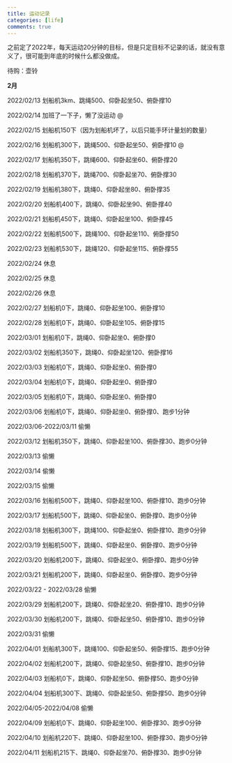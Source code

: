 ```yaml
---
title: 运动记录
categories: [life]
comments: true
---
```


之前定了2022年，每天运动20分钟的目标，但是只定目标不记录的话，就没有意义了，很可能到年底的时候什么都没做成。

待购：壶铃

**2月**

2022/02/13 划船机3km、跳绳500、仰卧起坐50、俯卧撑10

2022/02/14 加班了一下子，懒了没运动 @

2022/02/15 划船机150下（因为划船机坏了，以后只能手环计量划的数量）

2022/02/16 划船机300下，跳绳500、仰卧起坐50、俯卧撑10 @

2022/02/17 划船机350下，跳绳600、仰卧起坐60、俯卧撑20

2022/02/18 划船机370下，跳绳700、仰卧起坐70、俯卧撑30

2022/02/19 划船机380下，跳绳0、仰卧起坐80、俯卧撑35
 
2022/02/20 划船机400下，跳绳0、仰卧起坐90、俯卧撑40

2022/02/21 划船机450下，跳绳0、仰卧起坐100、俯卧撑45

2022/02/22 划船机500下，跳绳100、仰卧起坐110、俯卧撑50

2022/02/23 划船机530下，跳绳120、仰卧起坐115、俯卧撑55

2022/02/24 休息

2022/02/25 休息

2022/02/26 休息

2022/02/27 划船机0下，跳绳0、仰卧起坐100、俯卧撑10

2022/02/28 划船机0下，跳绳0、仰卧起坐105、俯卧撑15

2022/03/01 划船机0下，跳绳0、仰卧起坐0、俯卧撑0

2022/03/02 划船机350下，跳绳0、仰卧起坐120、俯卧撑16

2022/03/03 划船机0下，跳绳0、仰卧起坐0、俯卧撑0

2022/03/04 划船机0下，跳绳0、仰卧起坐0、俯卧撑0

2022/03/05 划船机0下，跳绳0、仰卧起坐0、俯卧撑0

2022/03/06 划船机0下，跳绳0、仰卧起坐0、俯卧撑0、跑步1分钟

2022/03/06-2022/03/11 偷懒

2022/03/12 划船机350下，跳绳0、仰卧起坐100、俯卧撑30、跑步0分钟

2022/03/13 偷懒

2022/03/14 偷懒

2022/03/15 偷懒

2022/03/16 划船机500下，跳绳0、仰卧起坐100、俯卧撑10、跑步0分钟

2022/03/17 划船机500下，跳绳0、仰卧起坐0、俯卧撑0、跑步0分钟

2022/03/18 划船机300下，跳绳100、仰卧起坐0、俯卧撑10、跑步0分钟

2022/03/19 划船机500下，跳绳0、仰卧起坐0、俯卧撑0、跑步0分钟

2022/03/20 划船机200下，跳绳0、仰卧起坐0、俯卧撑0、跑步0分钟

2022/03/21 划船机200下，跳绳0、仰卧起坐0、俯卧撑0、跑步0分钟

2022/03/22 - 2022/03/28 偷懒

2022/03/29 划船机200下，跳绳0、仰卧起坐20、俯卧撑10、跑步0分钟

2022/03/30 划船机200下，跳绳0、仰卧起坐50、俯卧撑10、跑步0分钟

2022/03/31 偷懒

2022/04/01 划船机300下，跳绳100、仰卧起坐50、俯卧撑15、跑步0分钟

2022/04/02 划船机200下，跳绳0、仰卧起坐50、俯卧撑10、跑步0分钟

2022/04/03 划船机0下，跳绳0、仰卧起坐50、俯卧撑50、跑步0分钟

2022/04/04 划船机300下、跳绳0、仰卧起坐50、俯卧撑50、跑步0分钟

2022/04/05-2022/04/08 偷懒

2022/04/09 划船机0下、跳绳0、仰卧起坐100、俯卧撑30、跑步0分钟

2022/04/10 划船机220下、跳绳0、仰卧起坐100、俯卧撑30、跑步0分钟

2022/04/11 划船机215下、跳绳0、仰卧起坐70、俯卧撑30、跑步0分钟
